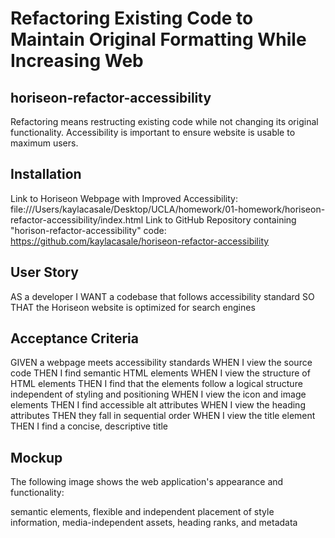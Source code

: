 # Refactoring Existing Code to Maintain Original Formatting While Increasing Web 
## horiseon-refactor-accessibility

Refactoring means restructing existing code while not changing its original functionality.
Accessibility is important to ensure website is usable to maximum users.

## Installation
Link to Horiseon Webpage with Improved Accessibility: file:///Users/kaylacasale/Desktop/UCLA/homework/01-homework/horiseon-refactor-accessibility/index.html
Link to GitHub Repository containing "horison-refactor-accessibility" code: https://github.com/kaylacasale/horiseon-refactor-accessibility

## User Story
AS a developer
I WANT a codebase that follows accessibility standard
SO THAT the Horiseon website is optimized for search engines

## Acceptance Criteria
GIVEN a webpage meets accessibility standards
WHEN I view the source code
THEN I find semantic HTML elements
WHEN I view the structure of HTML elements
THEN I find that the elements follow a logical structure independent of styling and positioning
WHEN I view the icon and image elements
THEN I find accessible alt attributes
WHEN I view the heading attributes
THEN they fall in sequential order
WHEN I view the title element
THEN I find a concise, descriptive title

## Mockup
The following image shows the web application's appearance and functionality:

semantic elements, flexible and independent placement of style information, media-independent assets, heading ranks, and metadata

